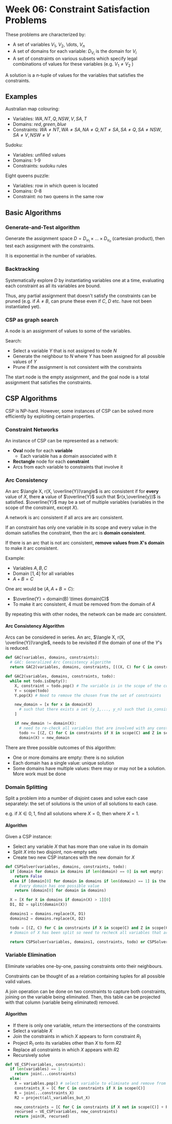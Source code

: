 # Week 06: Constraint Satisfaction Problems

These problems are characterized by:

- A set of variables $V_1$, $V_2$, \dots, $V_n$
- A set of domains for each variable: $D_{V_i}$ is the domain for $V_i$
- A set of constraints on various subsets which specify legal combinations of values for these variables (e.g. $V_1 \neq V_2$ )

A solution is a *n*-tuple of values for the variables that satisfies the constraints.

## Examples

Australian map colouring:

- Variables: $WA, NT, Q, NSW, V, SA, T$
- Domains: ${red, green, blue}$
- Constraints: $WA \neq NT, WA \neq SA, NA \neq Q, NT \neq SA, SA \neq Q, SA \neq NSW, SA \neq V, NSW \neq V$

Sudoku:

- Variables: unfilled values
- Domains: 1-9
- Constraints: sudoku rules

Eight queens puzzle:

- Variables: row in which queen is located
- Domains: 0-8
- Constraint: no two queens in the same row

## Basic Algorithms

### Generate-and-Test algorithm

Generate the assignment space $D = D_{v_1} \times \dots \times D_{v_n}$ (cartesian product), then test each assignment with the constraints.

It is exponential in the number of variables.

### Backtracking

Systematically explore *D* by instantiating variables one at a time, evaluating each constraint as all its variables are bound.

Thus, any partial assignment that doesn't satisfy the constraints can be pruned (e.g. if $A \neq B$, can prune these even if $C$, $D$ etc. have not been instantiated yet).

### CSP as graph search

A node is an assignment of values to some of the variables.

Search:

- Select a variable $Y$ that is not assigned to node $N$
- Generate the neighbour to $N$ where $Y$ has been assigned for all possible values of $Y$
- Prune if the assignment is not consistent with the constraints

The start node is the empty assignment, and the goal node is a total assignment that satisfies the constraints.

## CSP Algorithms

CSP is NP-hard. However, some instances of CSP can be solved more efficiently by exploiting certain properties.

### Constraint Networks

An instance of CSP can be represented as a network:

- **Oval** node for each **variable**
  - Each variable has a domain associated with it
- **Rectangle** node for each **constraint**
- Arcs from each variable to constraints that involve it

### Arc Consistency

An arc $\langle X, r(X, \overline{Y})\rangle$ is arc consistent if for **every** value of $X$, there **a** value of $\overline{Y}$ such that $r(x,\overline{y})$ is satisfied. $\overline{Y}$ may be a set of multiple variables (variables in the scope of the constraint, except $X$).

A network is arc consistent if all arcs are arc consistent.

If an constraint has only one variable in its scope and every value in the domain satisfies the constraint, then the arc is **domain consistent**.

If there is an arc that is not arc consistent, **remove values from $X$'s domain** to make it arc consistent.

Example:

- Variables $A, B, C$
- Domain $[1, 4]$ for all variables
- $A + B = C$

One arc would be $\langle{A, A+B=C}\rangle$:

- $\overline{Y} = domain(B) \times domain(C)$
- To make it arc consistent, $4$ must be removed from the domain of $A$

By repeating this with other nodes, the network can be made arc consistent.

#### Arc Consistency Algorithm

Arcs can be considered in series. An arc, $\langle X, r(X, \overline{Y})\rangle$, needs to be revisited if the domain of one of the $Y$'s is reduced.

```python
def GAC(variables, domains, constraints):
  # GAC: Generalized Arc Consistency algorithm
  return GAC2(variables, domains, constraints, [((X, C) for C in constraints if X in scope(C)) for X in variables].flatten())

def GAC2(variables, domains, constraints, todo):
  while not todo.isEmpty():
    X, constraint = todo.pop() # The variable is in the scope of the constraint (i.e. it is relevant)
    Y = scope(todo)
    Y.pop(X) # Need to remove the chosen from the set of constraints

    new_domain = [x for x in domain(X)
      # such that there exists a set (y_1,..., y_n) such that is_consistent(X=x, Y_1=y_1, ..., Y_n=y_n)
    ]

    if new_domain != domain(X):
      # need to re-check all variables that are involved with any constraints involving X
      todo += [(Z, C) for C in constraints if X in scope(C) and Z in scope(C) and X != Z]
      domain(X) = new_domain
```

There are three possible outcomes of this algorithm:

- One or more domains are empty: there is no solution
- Each domain has a single value: unique solution
- Some domains have multiple values:  there may or may not be a solution. More work must be done

### Domain Splitting

Split a problem into a number of disjoint cases and solve each case separately: the set of solutions is the union of all solutions to each case.

e.g. if $X \in {0,1}$, find all solutions where $X=0$, then where $X=1$.

#### Algorithm

Given a CSP instance:

- Select any variable $X$ that has more than one value in its domain
- Split $X$ into two disjoint, non-empty sets
- Create two new CSP instances with the new domain for $X$

```python
def CSPSolver(variables, domains, constraints, todo):
  if [domain for domain in domains if len(domain) == 0] is not empty:
    return False
  else if [domain[0] for domain in domains if len(domain) == 1] is the same length:
    # Every domain has one possible value
    return (domain[0] for domain in domains)

  X = [X for X in domains if domain(X) > 1][0]
  D1, D2 = split(domain(X))

  domains1 = domains.replace(X, D1)
  domains2 = domains.replace(X, D2)

  todo = [(Z, C) for C in constraints if X in scope(C) and Z in scope(C) and X != Z]
  # Domain of X has been split so need to recheck all variables that are involved with constraints involving X

  return CSPSolver(variables, domains1, constraints, todo) or CSPSolver(variables, domains2, constraints, todo)
```

### Variable Elimination

Eliminate variables one-by-one, passing constraints onto their neighbours.

Constraints can be thought of as a relation containing tuples for all possible valid values.

A join operation can be done on two constraints to capture both constraints, joining on the variable being eliminated. Then, this table can be projected with that column (variable being eliminated) removed.

#### Algorithm

- If there is only one variable, return the intersections of the constraints
- Select a variable $X$
- Join the constraints in which $X$ appears to form constraint $R_1$
- Project $R_1$ onto its variables other than $X$ to form $R2$
- Replace all constraints in which $X$ appears with $R2$
- Recursively solve

```python
def VE_CSP(variables, constraints):
  if len(variables) == 1:
    return join(...constraints)
  else:
    X = variables.pop() # select variable to eliminate and remove from variables
    constraints_X = [C for C in constraints if X in scope(C)]
    R = join(...constraints_X)
    R2 = project(all_variables_but_X)

    new_constraints = [C for C in constraints if X not in scope(C)] + R2
    recursed = VE_CSP(variables, new_constraints)
    return join(R, recursed)
```
